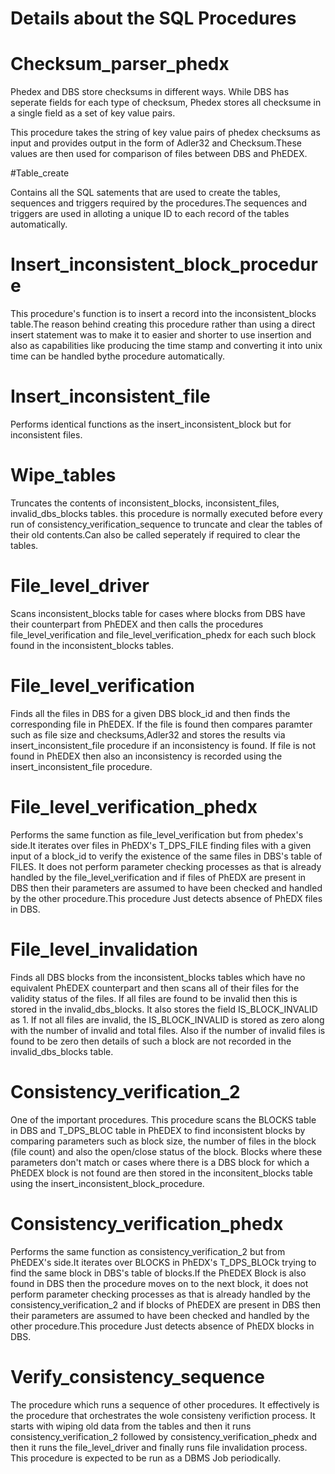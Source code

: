 # Details about the SQL Procedures

# Checksum\_parser\_phedx

Phedex and DBS store checksums in different ways. While DBS has seperate fields for each type of checksum, Phedex stores all checksume in a single field as a set of key value pairs.

This procedure takes the string of key value pairs of phedex checksums as input and provides output in the form of Adler32 and Checksum.These values are then used for comparison of files between DBS and PhEDEX.

#Table\_create

Contains all the SQL satements that are used to create the tables, sequences and triggers required by the procedures.The sequences and triggers are used in alloting a unique ID to each record of the tables automatically.

 
# Insert\_inconsistent\_block\_procedure
 
This procedure's function is to insert a record into the inconsistent\_blocks table.The reason behind creating this procedure rather than using a direct insert statement was to make it to easier and shorter to use insertion and also as capabilities like producing the time stamp and converting it into unix time can be handled bythe procedure automatically.

# Insert\_inconsistent\_file

Performs identical functions as the insert\_inconsistent\_block but for inconsistent files.

# Wipe\_tables

Truncates the contents of inconsistent\_blocks, inconsistent\_files, invalid\_dbs\_blocks tables. this procedure is normally executed before every run of consistency\_verification\_sequence to truncate and clear the tables of their old contents.Can also be called seperately if required to clear the tables.

# File\_level\_driver

Scans inconsistent\_blocks table for cases where blocks from DBS have their counterpart from PhEDEX and then calls the procedures file\_level\_verification and file\_level\_verification\_phedx for each such block found in the inconsistent\_blocks tables.

# File\_level\_verification

Finds all the files in DBS for a given DBS block\_id and then finds the corresponding file in PhEDEX. If the file is found then compares paramter such as file size and checksums,Adler32 and stores the results via insert\_inconsistent\_file procedure if an inconsistency is found. If file is not found in PhEDEX then also an inconsistency is recorded using the insert\_inconsistent\_file procedure.

# File\_level\_verification\_phedx

Performs the same function as file\_level\_verification but from phedex's side.It iterates over files in PhEDX's T\_DPS\_FILE finding files with a given input of a  block\_id to verify the existence of the same 
files in DBS's table of FILES. It does not perform parameter checking processes as that is already handled by the file\_level\_verification and if files of PhEDX are present in DBS then their parameters are assumed to have been 
checked and handled by the other procedure.This procedure Just detects absence of PhEDX files in DBS. 

# File\_level\_invalidation

Finds all DBS blocks from the inconsistent\_blocks tables which have no equivalent PhEDEX counterpart and then scans all of their files for the validity status of the files. If all files are found to be invalid then this is stored in the invalid\_dbs\_blocks. It also stores the field IS\_BLOCK\_INVALID as 1. If not all files are invalid, the IS\_BLOCK\_INVALID is stored as zero along with the number of invalid and total files.
Also if the number of invalid files is found to be zero then details of such a block are not recorded in the invalid\_dbs\_blocks table.

# Consistency\_verification\_2

One of the important procedures. This procedure scans the BLOCKS table in DBS and T\_DPS\_BLOC table in PhEDEX to find inconsistent blocks by comparing parameters such as block size, the number of files in the block (file count) and also the open/close status of the block. Blocks where these parameters don't match or cases where there is a DBS block for which a PhEDEX block is not found are then stored in the inconsitent\_blocks table using the insert\_inconsistent\_block\_procedure.

# Consistency\_verification\_phedx

Performs the same function as consistency\_verification\_2 but from PhEDEX's side.It iterates over BLOCKS in PhEDX's T\_DPS\_BLOCk trying to find  the same 
block in DBS's table of blocks.If the PhEDEX Block is also found in DBS then the procedure moves on to the next block, it does not perform parameter checking processes as that is already handled by the consistency\_verification\_2 and if blocks of PhEDEX are present in DBS then their parameters are assumed to have been 
checked and handled by the other procedure.This procedure Just detects absence of PhEDX blocks in DBS.

# Verify\_consistency\_sequence

The procedure which runs a sequence of other procedures. It effectively is the procedure that orchestrates the wole consisteny verifiction process. It starts with wiping old data from the tables and then it runs consistency\_verification\_2 followed by consistency\_verification_phedx and then it runs the file\_level\_driver and finally runs file invalidation process. This procedure is expected to be run as a DBMS Job periodically.
